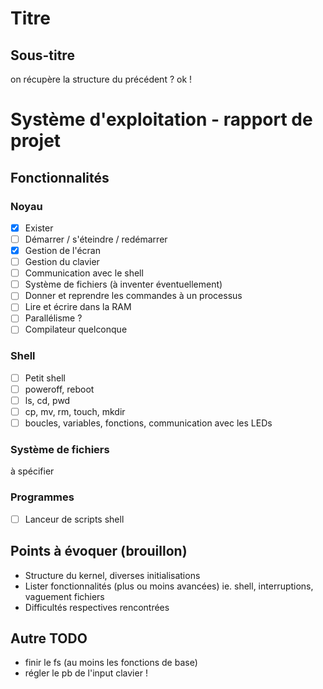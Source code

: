 # Titre

## Sous-titre

on récupère la structure du précédent ? ok !

# Système d'exploitation - rapport de projet

## Fonctionnalités

### Noyau

- [x] Exister
- [ ] Démarrer / s'éteindre / redémarrer
- [x] Gestion de l'écran
- [ ] Gestion du clavier
- [ ] Communication avec le shell
- [ ] Système de fichiers (à inventer éventuellement)
- [ ] Donner et reprendre les commandes à un processus
- [ ] Lire et écrire dans la RAM
- [ ] Parallélisme ?
- [ ] Compilateur quelconque

### Shell

- [ ] Petit shell
- [ ] poweroff, reboot
- [ ] ls, cd, pwd
- [ ] cp, mv, rm, touch, mkdir
- [ ] boucles, variables, fonctions, communication avec les LEDs

### Système de fichiers

à spécifier

### Programmes

- [ ] Lanceur de scripts shell


## Points à évoquer (brouillon)

- Structure du kernel, diverses initialisations
- Lister fonctionnalités (plus ou moins avancées) ie. shell, interruptions, vaguement fichiers
- Difficultés respectives rencontrées


## Autre TODO

- finir le fs (au moins les fonctions de base)
- régler le pb de l'input clavier !